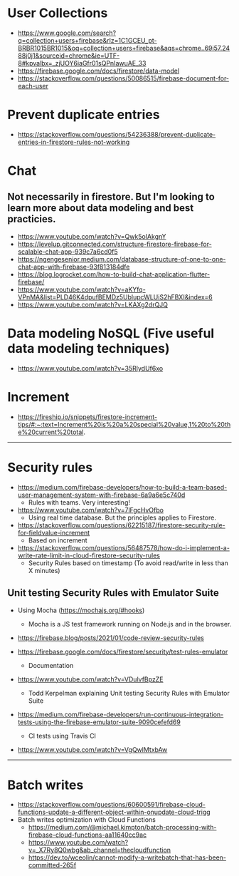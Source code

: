 
# User Collections
 - https://www.google.com/search?q=collection+users+firebase&rlz=1C1GCEU_pt-BRBR1015BR1015&oq=collection+users+firebase&aqs=chrome..69i57.2488j0j1&sourceid=chrome&ie=UTF-8#kpvalbx=_zjUOY6iaGfr01sQPnIawuAE_33
 - https://firebase.google.com/docs/firestore/data-model
 - https://stackoverflow.com/questions/50086515/firebase-document-for-each-user

# Prevent duplicate entries
 - https://stackoverflow.com/questions/54236388/prevent-duplicate-entries-in-firestore-rules-not-working

# Chat
## Not necessarily in firestore. But I'm looking to learn more about data modeling and best practicies.
 - https://www.youtube.com/watch?v=Qwk5oIAkgnY
 - https://levelup.gitconnected.com/structure-firestore-firebase-for-scalable-chat-app-939c7a6cd0f5
 - https://ngengesenior.medium.com/database-structure-of-one-to-one-chat-app-with-firebase-93f813184dfe
 - https://blog.logrocket.com/how-to-build-chat-application-flutter-firebase/
 - https://www.youtube.com/watch?v=aKYfq-VPnMA&list=PLD46K4dpufBEMDz5UblupcWLUiS2hFBXI&index=6
 - https://www.youtube.com/watch?v=LKAXg2drQJQ

# Data modeling NoSQL (Five useful data modeling techniques)
 - https://www.youtube.com/watch?v=35RlydUf6xo

# Increment
 - https://fireship.io/snippets/firestore-increment-tips/#:~:text=Increment%20is%20a%20special%20value,1%20to%20the%20current%20total.


----

# Security rules

  - https://medium.com/firebase-developers/how-to-build-a-team-based-user-management-system-with-firebase-6a9a6e5c740d
    - Rules with teams. Very interesting!
  - https://www.youtube.com/watch?v=7lFgcHvOfbo
    - Using real time database. But the principles applies to Firestore.
  - https://stackoverflow.com/questions/62215187/firestore-security-rule-for-fieldvalue-increment
    - Based on increment
  - https://stackoverflow.com/questions/56487578/how-do-i-implement-a-write-rate-limit-in-cloud-firestore-security-rules
    - Security Rules based on timestamp (To avoid read/write in less than X minutes)

## Unit testing Security Rules with Emulator Suite
  - Using Mocha (https://mochajs.org/#hooks)
    - Mocha is a JS test framework running on Node.js and in the browser.
    
  - https://firebase.blog/posts/2021/01/code-review-security-rules

  - https://firebase.google.com/docs/firestore/security/test-rules-emulator
    - Documentation

  - https://www.youtube.com/watch?v=VDulvfBpzZE
    - Todd Kerpelman explaining Unit testing Security Rules with Emulator Suite

  - https://medium.com/firebase-developers/run-continuous-integration-tests-using-the-firebase-emulator-suite-9090cefefd69
    - CI tests using Travis CI

  - https://www.youtube.com/watch?v=VgQwlMtxbAw


----

# Batch writes

 - https://stackoverflow.com/questions/60600591/firebase-cloud-functions-update-a-different-object-within-onupdate-cloud-trigg
 - Batch writes optimization with Cloud Functions
   - https://medium.com/@michael.kimpton/batch-processing-with-firebase-cloud-functions-aa11640cc9ac
   - https://www.youtube.com/watch?v=_X7Ry8Q0wbg&ab_channel=thecloudfunction
   - https://dev.to/wceolin/cannot-modify-a-writebatch-that-has-been-committed-265f



